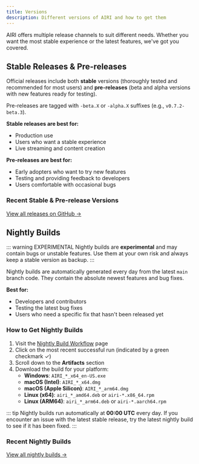 ```yaml
---
title: Versions
description: Different versions of AIRI and how to get them
---
```


<script setup>
import DownloadButtons from '../../../../../.vitepress/components/DownloadButtons.vue'
import ReleasesList from '../../../../../.vitepress/components/ReleasesList.vue'
</script>

AIRI offers multiple release channels to suit different needs. Whether you want the most stable experience or the latest features, we've got you covered.

## Stable Releases & Pre-releases

Official releases include both **stable** versions (thoroughly tested and recommended for most users) and **pre-releases** (beta and alpha versions with new features ready for testing).

Pre-releases are tagged with `-beta.X` or `-alpha.X` suffixes (e.g., `v0.7.2-beta.3`).

<DownloadButtons />

**Stable releases are best for:**
- Production use
- Users who want a stable experience
- Live streaming and content creation

**Pre-releases are best for:**
- Early adopters who want to try new features
- Testing and providing feedback to developers
- Users comfortable with occasional bugs

### Recent Stable & Pre-release Versions

<ReleasesList :limit="5" />

[View all releases on GitHub →](https://github.com/moeru-ai/airi/releases)

## Nightly Builds

::: warning EXPERIMENTAL
Nightly builds are **experimental** and may contain bugs or unstable features. Use them at your own risk and always keep a stable version as backup.
:::

Nightly builds are automatically generated every day from the latest `main` branch code. They contain the absolute newest features and bug fixes.

**Best for:**
- Developers and contributors
- Testing the latest bug fixes
- Users who need a specific fix that hasn't been released yet

### How to Get Nightly Builds

1. Visit the [Nightly Build Workflow](https://github.com/moeru-ai/airi/actions/workflows/release-tamagotchi.yml) page
2. Click on the most recent successful run (indicated by a green checkmark ✓)
3. Scroll down to the **Artifacts** section
4. Download the build for your platform:
   - **Windows**: `AIRI_*_x64_en-US.exe`
   - **macOS (Intel)**: `AIRI_*_x64.dmg`
   - **macOS (Apple Silicon)**: `AIRI_*_arm64.dmg`
   - **Linux (x64)**: `airi_*_amd64.deb` or `airi-*.x86_64.rpm`
   - **Linux (ARM64)**: `airi_*_arm64.deb` or `airi-*.aarch64.rpm`

::: tip
Nightly builds run automatically at **00:00 UTC** every day. If you encounter an issue with the latest stable release, try the latest nightly build to see if it has been fixed.
:::

### Recent Nightly Builds

<ReleasesList type="nightly" :limit="5" />

[View all nightly builds →](https://github.com/moeru-ai/airi/actions/workflows/release-tamagotchi.yml)
